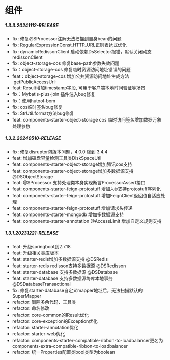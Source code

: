 # 组件

##### 1.3.3.20241112-RELEASE

* fix: 修复@SProcessor注解无法扫描到自身bean的问题
* fix: RegularExpressionConst.HTTP_URL正则表达式优化
* fix: dynamicRedissonClient 启动依赖DsSelector报错，默认关闭动态redissonClient
* fix: object-storage-cos 修复base-path参数失效问题
* fix：object-storage-cos 修复临时资源访问地址错误的问题
* feat：object-storage-cos 增加公共资源访问地址生成方法·getPublicAccessUrl·
* feat: Result增加timestamp字段, 可用于客户端本地时间验证等场景
* fix：Mybatis-plus-join 插件注入bug修复
* fix：使用hutool-bom
* fix: cos临时签名bug修复
* fix: StrUtil.format方法bug修复
* feat: components-starter-object-storage cos 临时访问签名增加数据万象处理参数

##### 1.3.2.20240510-RELEASE

* fix: 修复disruptor包版本问题，4.0.0 降到 3.4.4
* feat: 增加磁盘容量检测工具类DiskSpaceUtil
* feat: components-starter-object-storage增加腾讯cos支持
* feat: components-starter-object-storage增加多数据源支持 @DSObjectStorage
* feat: @SProcessor 支持处理类本身实现断言ProcessorAssert接口
* feat: components-starter-feign-protostuff 增加`入参`支持protostuff序列化
* feat: components-starter-feign-protostuff 增加FeignClient返回值自适应处理
* feat: components-starter-feign-protostuff 增加请求头传递
* feat: components-starter-mongodb 增加多数据源支持
* feat: components-starter-annotation @AccessLimit 增加自定义规则支持

##### 1.3.1.20231221-RELEASE

* feat: 升级springboot到2.7.18
* feat: 升级相关类库版本
* feat: starter-redis增加多数据源支持 @DSRedis
* feat: starter-redis redisson支持多数据源 @DSRedisson
* feat: starter-database 支持多数据源 @DSDatabase
* feat: starter-database 支持多数据源垮库本地事务 @DSDatabaseTransactional
* fix: 修复starter-database自定义mapper地址后，无法扫描默认的SuperMapper
* refactor: 删除多余代码、工具类
* refactor: 命名修改
* refactor: core-common的IResult优化
* refactor: core-exception的Exception优化
* refactor: starter-annotation优化
* refactor: starter-web优化
* refactor: components-starter-compatible-ribbon-to-loadbalancer更名为components-extra-compatible-ribbon-to-loadbalancer
* refactor: 统一Properties配置类bool类型为boolean

